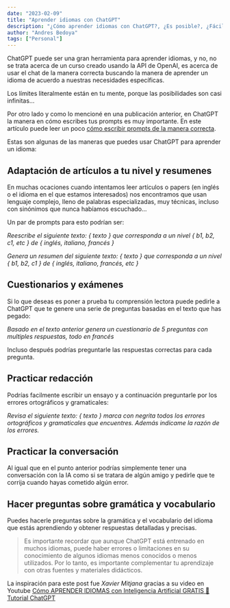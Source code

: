 ```yaml
---
date: "2023-02-09"
title: "Aprender idiomas con ChatGPT"
description: "¿Cómo aprender idiomas con ChatGPT?, ¿Es posible?, ¿Fácil? algunas ideas"
author: "Andres Bedoya"
tags: ["Personal"]
---
```


ChatGPT puede ser una gran herramienta para aprender idiomas, y no, no se trata acerca de un curso creado usando la API de OpenAI, es acerca de usar el chat de la manera correcta buscando la manera de aprender un idioma de acuerdo a nuestras necesidades específicas.

Los límites literalmente están en tu mente, porque las posibilidades son casi infinitas...

Por otro lado y como lo mencioné en una publicación anterior, en ChatGPT la manera en cómo escribes tus prompts es muy importante. En este artículo puede leer un poco [cómo escribir prompts de la manera correcta](https://velocidadescape.com/ai/art-writing-first-prompt-openai/).

Estas son algunas de las maneras que puedes usar ChatGPT para aprender un idioma:

## Adaptación de artículos a tu nivel y resumenes

En muchas ocaciones cuando intentamos leer artículos o papers (en inglés o el idioma en el que estamos interesados) nos encontramos que usan lenguaje complejo, lleno de palabras especializadas, muy técnicas, incluso con sinónimos que nunca habíamos escuchado...

Un par de prompts para esto podrían ser:

_Reescribe el siguiente texto: { texto } que corresponda a un nivel { b1, b2, c1, etc } de { inglés, italiano, francés }_

_Genera un resumen del siguiente texto: { texto } que corresponda a un nivel { b1, b2, c1 } de { inglés, italiano, francés, etc }_

## Cuestionarios y exámenes

Si lo que deseas es poner a prueba tu comprensión lectora puede pedirle a ChatGPT que te genere una serie de preguntas basadas en el texto que has pegado:

_Basado en el texto anterior genera un cuestionario de 5 preguntas con multiples respuestas, todo en francés_

Incluso después podrías preguntarle las respuestas correctas para cada pregunta.

## Practicar redacción

Podrías facilmente escribir un ensayo y a continuación preguntarle por los errores ortográficos y gramaticales:

_Revisa el siguiente texto: { texto } marca con negrita todos los errores ortográficos y gramaticales que encuentres. Además indicame la razón de los errores._

## Practicar la conversación

Al igual que en el punto anterior podrías simplemente tener una conversación con la IA como si se tratara de algún amigo y pedirle que te corrija cuando hayas cometido algún error.

## Hacer preguntas sobre gramática y vocabulario

Puedes hacerle preguntas sobre la gramática y el vocabulario del idioma que estás aprendiendo y obtener respuestas detalladas y precisas.

> Es importante recordar que aunque ChatGPT está entrenado en muchos idiomas, puede haber errores o limitaciones en su conocimiento de algunos idiomas menos conocidos o menos utilizados. Por lo tanto, es importante complementar tu aprendizaje con otras fuentes y materiales didácticos.

La inspiración para este post fue _Xavier Mitjana_ gracias a su video en Youtube <a class="hover:no-underline text-blue underline" href="https://www.youtube.com/watch?v=FTp7xo_WefM" target="_blank" rel="noopener noreferrer">Cómo APRENDER IDIOMAS con Inteligencia Artificial GRATIS 🚀 Tutorial ChatGPT</a>
